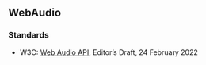 ## WebAudio



### Standards
- W3C: [Web Audio API](https://webaudio.github.io/web-audio-api/), Editor’s Draft, 24 February 2022



